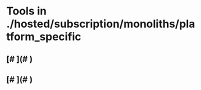 # Tools in ./hosted/subscription/monoliths/platform_specific
## [# <Name>](# <Name>)
## <Single-Line Description>
## [# <Name>](# <Name>)
## <Single-Line Description>
